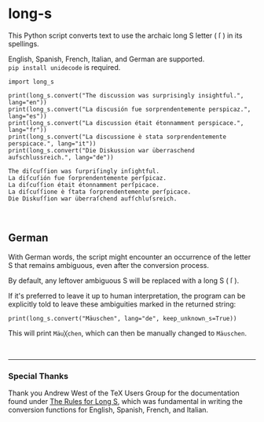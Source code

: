 # long-s
This Python script converts text to use the archaic long S letter ( ſ ) in its spellings.

English, Spanish, French, Italian, and German are supported.
<br>
`pip install unidecode` is required.
```
import long_s

print(long_s.convert("The discussion was surprisingly insightful.", lang="en"))
print(long_s.convert("La discusión fue sorprendentemente perspicaz.", lang="es"))
print(long_s.convert("La discussion était étonnamment perspicace.", lang="fr"))
print(long_s.convert("La discussione è stata sorprendentemente perspicace.", lang="it"))
print(long_s.convert("Die Diskussion war überraschend aufschlussreich.", lang="de"))
```

```
The diſcuſſion was ſurpriſingly inſightful.
La diſcuſión fue ſorprendentemente perſpicaz.
La diſcuſſion était étonnamment perſpicace.
La diſcuſſione è ſtata ſorprendentemente perſpicace.
Die Diskuſſion war überraſchend aufſchluſsreich.
```

<br>

## German

With German words, the script might encounter an occurrence of the letter S that remains ambiguous, even after the conversion process.

By default, any leftover ambiguous S will be replaced with a long S ( ſ ).

If it's preferred to leave it up to human interpretation, 
the program can be explicitly told to leave these ambiguities marked in the returned string:
```
print(long_s.convert("Mäuschen", lang="de", keep_unknown_s=True))
```
This will print ```Mäu╳chen```, which can then be manually changed to ```Mäuschen```.

<br>
<hr>

### Special Thanks

Thank you Andrew West of the TeX Users Group for the documentation found under [The Rules for Long S](https://www.tug.org/TUGboat/tb32-1/tb100west.pdf), which was fundamental in writing the conversion functions for English, Spanish, French, and Italian.
